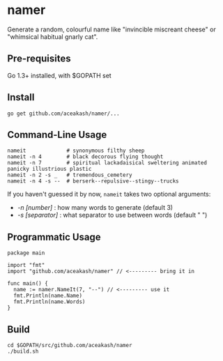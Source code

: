 # namer

Generate a random, colourful name like "invincible miscreant cheese" or "whimsical habitual gnarly cat".

## Pre-requisites

Go 1.3+ installed, with $GOPATH set

## Install
```
go get github.com/aceakash/namer/...
```

## Command-Line Usage
```
nameit             # synonymous filthy sheep
nameit -n 4        # black decorous flying thought
nameit -n 7        # spiritual lackadaisical sweltering animated panicky illustrious plastic
nameit -n 2 -s _   # tremendous_cemetery
nameit -n 4 -s --  # berserk--repulsive--stingy--trucks
```

If you haven't guessed it by now, `nameit` takes two optional arguments:

* *-n [number]* : how many words to generate (default 3)
* *-s [separator]* : what separator to use between words (default " ")

## Programmatic Usage
```
package main

import "fmt"
import "github.com/aceakash/namer" // <--------- bring it in

func main() {
  name := namer.NameIt(7, "--") // <--------- use it
  fmt.Println(name.Name)
  fmt.Println(name.Words)
}
```

## Build
```
cd $GOPATH/src/github.com/aceakash/namer
./build.sh
```
